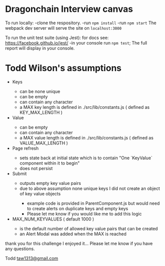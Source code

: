 # Dragonchain Interview canvas

To run locally:
-clone the respository.
-run `npm install`
-run `npm start`
The webpack dev server will serve the site on `localhost:3000`


To run the unit test suite (using Jest): for docs see: https://facebook.github.io/jest/
-in your console run `npm test`;
The full report will display in your console.

# Todd Wilson's assumptions
<ul>
    <li> Keys </li>
    <ul>
        <li> can be none unique </li>
        <li> can be empty </li>
        <li> can contain any character </li>
        <li> a MAX key length is defined in ./src/lib/constants.js ( defined as KEY_MAX_LENGTH ) </li>
    </ul>
    <li> Value </li>
    <ul>
        <li> can be empty </li>
        <li> can contain any character </li>
        <li> a MAX value length is defined in ./src/lib/constants.js ( defined as VALUE_MAX_LENGTH ) </li>
    </ul>
    <li> Page refresh </li>
    <ul>
        <li> sets state back at initial state which is to contain "One `KeyValue` component within it to begin" </li>
        <li> does not persist  </li>
    </ul>
    <li> Submit </li>
    <ul>
        <li> outputs empty key value pairs </li>
        <li> due to above assumption none unique keys I did not create an object of key value objects </li>
        <ul>
            <li>  example code is provided in ParentComponent.js but would need to create alerts on duplicate keys and empty keys </li>
            <li>  Please let me know if you would like me to add this logic </li>
        </ul>
    </ul>
    <li> MAX_NUM_KEYVALUES  ( default 1000 ) </li>
    <ul>
        <li> is the default number of allowed key value pairs that can be created </li>
        <li> an Alert Modal was added when the MAX is reached </li>
    </ul>
</ul>


thank you for this challenge I enjoyed it...
Please let me know if you have any questions.

Todd
taw1313@gmail.com